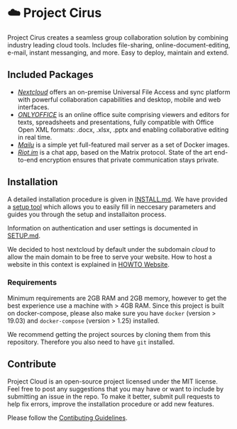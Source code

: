 ☁️ Project Cirus
=============

Project Cirus creates a seamless group collaboration solution by combining industry leading cloud tools. Includes file-sharing, online-document-editing, e-mail, instant messanging, and more. Easy to deploy, maintain and extend. 

## Included Packages

- *[Nextcloud](https://nextcloud.com)* offers an on-premise Universal File Access and sync platform with powerful collaboration capabilities and desktop, mobile and web interfaces.
- *[ONLYOFFICE](https://onlyoffice.com)* is an online office suite comprising viewers and editors for texts, spreadsheets and presentations, fully compatible with Office Open XML formats: .docx, .xlsx, .pptx and enabling collaborative editing in real time.
- *[Mailu](https://mailu.io)* is a simple yet full-featured mail server as a set of Docker images.
- *[Riot.im](https://about.riot.im/)* is a chat app, based on the Matrix protocol. State of the art end-to-end encryption ensures that private communication stays private.

## Installation
A detailed installation procedure is given in [INSTALL.md](docs/INSTALL.md).
We have provided a [setup tool](https://project-cirus.github.io/index.html) which allows you to easily fill in neccesary parameters and guides you through the setup and installaiton process.

Information on authentication and user settings is documented in [SETUP.md](docs/SETUP.md).

We decided to host nextcloud by default under the subdomain *cloud* to allow the main domain to be free to serve your website. How to host a website in this context is explained in [HOWTO Website](HOWTO_WEBSITE.md). 

### Requirements

Minimum requirements are 2GB RAM and 2GB memory, however to get the best experience use a machine with > 4GB RAM. 
Since this project is built on docker-compose, please also make sure you have `docker` (version > 19.03) and `docker-compose` (version > 1.25) installed.

We recommend getting the project sources by cloning them from this repository. Therefore you also need to have `git` installed.



## Contribute

Project Cloud is an open-source project licensed under the MIT license. Feel free to post any suggestions that you may have or want to include by submitting an issue in the repo. 
To make it better, submit pull requests to help fix errors, improve the installation procedure or add new features.

Please follow the [Contibuting Guidelines](CONTRIBUTING.md).

